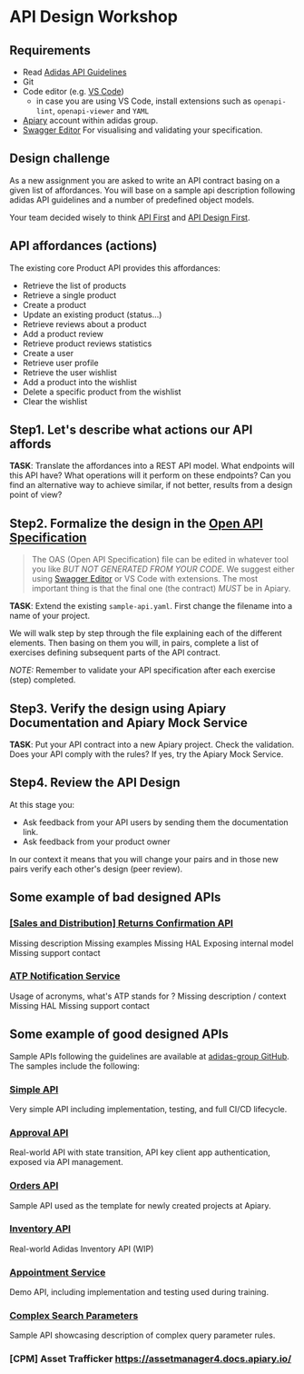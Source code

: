 # API Design Workshop


## Requirements

- Read [Adidas API Guidelines](https://adidas.gitbook.io/api-guidelines)
- Git
- Code editor (e.g. [VS Code](https://code.visualstudio.com))
    * in case you are using VS Code, install extensions such as `openapi-lint`, `openapi-viewer` and `YAML`
- [Apiary](https://apiary.io) account within adidas group.
- [Swagger Editor](https://editor.swagger.io) For visualising and validating your specification.

## Design challenge

As a new assignment you are asked to write an API contract basing on a given list of affordances. You will base on a sample api description following adidas API guidelines and a number of predefined object models.

Your team decided wisely to think [API First](https://adidas.gitbook.io/api-guidelines/general-guidelines/api-first) and [API Design First](https://adidas.gitbook.io/api-guidelines/rest-api-guidelines/core-principles/design-maturity).

## API affordances (actions)

The existing core Product API provides this affordances:

- Retrieve the list of products
- Retrieve a single product
- Create a product
- Update an existing product (status...)
- Retrieve reviews about a product
- Add a product review
- Retrieve product reviews statistics
- Create a user
- Retrieve user profile
- Retrieve the user wishlist
- Add a product into the wishlist
- Delete a specific product from the wishlist
- Clear the wishlist

## Step1. Let's describe what actions our API affords

**TASK**: Translate the affordances into a REST API model. What endpoints will this API have? What operations will it perform on these endpoints? Can you find an alternative way to achieve similar, if not better, results from a design point of view?

## Step2. Formalize the design in the [Open API Specification](https://github.com/OAI/OpenAPI-Specification/blob/master/versions/2.0.md)

> The OAS (Open API Specification) file can be edited in whatever tool you like *BUT NOT GENERATED FROM YOUR CODE*. We suggest either using [Swagger Editor](https://editor.swagger.io) or VS Code with extensions. The most important thing is that the final one (the contract) *MUST* be in Apiary.

**TASK**: Extend the existing `sample-api.yaml`. First change the filename into a name of your project. 

We will walk step by step through the file explaining each of the different elements. Then basing on them you will, in pairs, complete a list of exercises defining subsequent parts of the API contract. 

_NOTE:_ Remember to validate your API specification after each exercise (step) completed.

## Step3. Verify the design using Apiary Documentation and Apiary Mock Service

**TASK**: Put your API contract into a new Apiary project. Check the validation. Does your API comply with the rules? If yes, try the Apiary Mock Service.

## Step4. Review the API Design

At this stage you:

- Ask feedback from your API users by sending them the documentation link.
- Ask feedback from your product owner

In our context it means that you will change your pairs and in those new pairs verify each other's design (peer review).

## Some example of bad designed APIs

### [[Sales and Distribution] Returns Confirmation API](https://returnsconfirmation.docs.apiary.io/)
Missing description
Missing examples
Missing HAL
Exposing internal model
Missing support contact

### [ATP Notification Service](https://atpnotificationservice.docs.apiary.io/)
Usage of acronyms, what's ATP stands for ?
Missing description / context
Missing HAL
Missing support contact

## Some example of good designed APIs

Sample APIs following the guidelines are available at [adidas-group GitHub](https://github.com/adidas-group). The samples include the following:

### [Simple API](https://github.com/adidas-group/demo-simple-api)
Very simple API including implementation, testing, and full CI/CD lifecycle.

### [Approval API](https://github.com/adidas-group/demo-approval-api)
Real-world API with state transition, API key client app authentication, exposed via API management.

### [Orders API](https://github.com/adidas-group/demo-orders-api)
Sample API used as the template for newly created projects at Apiary.

### [Inventory API](https://eainventoryapi.docs.apiary.io/)
Real-world Adidas Inventory API (WIP)

### [Appointment Service](https://github.com/adidas-group/demo-appointment-service)
Demo API, including implementation and testing used during training.

### [Complex Search Parameters](https://github.com/adidas-group/demo-complex-search)
Sample API showcasing description of complex query parameter rules.

### [CPM] Asset Trafficker https://assetmanager4.docs.apiary.io/